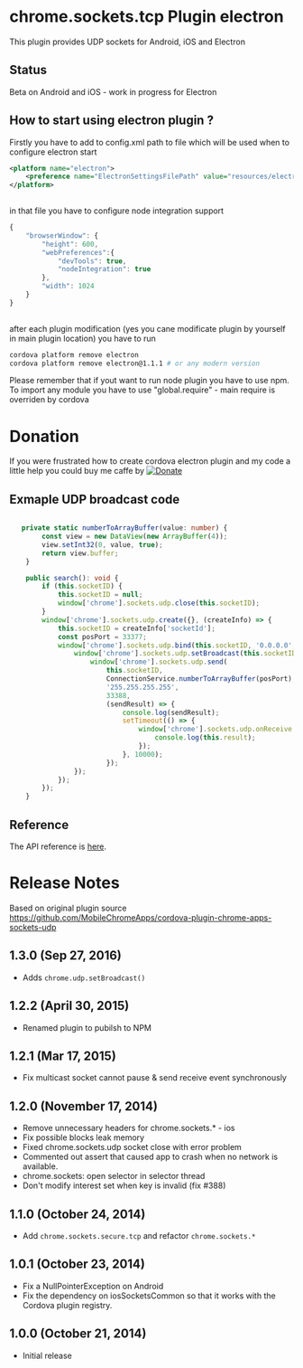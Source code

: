 # chrome.sockets.tcp Plugin electron

This plugin provides UDP sockets for Android, iOS and Electron

## Status

Beta on Android and iOS - work in progress for Electron


## How to start using electron plugin ? 

Firstly you have to add to config.xml path to file which will be used when to configure electron start

```xml
<platform name="electron">
    <preference name="ElectronSettingsFilePath" value="resources/electron/settings.json" />
</platform>
	
```

in that file you have to configure node integration support 

```javascript
{
    "browserWindow": {
        "height": 600,
        "webPreferences":{
            "devTools": true,
            "nodeIntegration": true
        },
        "width": 1024
    }
}
	
```

after each plugin modification (yes you cane modificate plugin  by yourself in main plugin location) 
you have to run 

```bash
cordova platform remove electron 
cordova platform remove electron@1.1.1 # or any modern version 
```

Please remember that if yout want to run node plugin you have to use npm. 
To import any module you have to use "global.require" - main require is overriden by cordova


# Donation
If you were frustrated how to create cordova electron plugin and my code a little help you could buy me caffe by 
[![Donate](https://img.shields.io/badge/Donate-PayPal-green.svg)](https://www.paypal.com/cgi-bin/webscr?cmd=_donations&business=P829CRENNQRGC&item_name=New+developer+opportunities&currency_code=USD&source=url)

## Exmaple UDP  broadcast code

```typescript

   private static numberToArrayBuffer(value: number) {
        const view = new DataView(new ArrayBuffer(4));
        view.setInt32(0, value, true);
        return view.buffer;
    }

    public search(): void {
        if (this.socketID) {
            this.socketID = null;
            window['chrome'].sockets.udp.close(this.socketID);
        }
        window['chrome'].sockets.udp.create({}, (createInfo) => {
            this.socketID = createInfo['socketId'];
            const posPort = 33377;
            window['chrome'].sockets.udp.bind(this.socketID, '0.0.0.0', posPort, (bindResult) => {
                window['chrome'].sockets.udp.setBroadcast(this.socketID, true, (broadcastResult) => {
                    window['chrome'].sockets.udp.send(
                        this.socketID,
                        ConnectionService.numberToArrayBuffer(posPort),
                        '255.255.255.255',
                        33388,
                        (sendResult) => {
                            console.log(sendResult);
                            setTimeout(() => {
                                window['chrome'].sockets.udp.onReceive.addListener((result) => {
                                    console.log(this.result);
                                });
                            }, 10000);
                        });
                });
            });
        });
    }

```

## Reference

The API reference is [here](https://developer.chrome.com/apps/sockets_udp).

# Release Notes

Based on original plugin source https://github.com/MobileChromeApps/cordova-plugin-chrome-apps-sockets-udp

## 1.3.0 (Sep 27, 2016)
- Adds `chrome.udp.setBroadcast()`

## 1.2.2 (April 30, 2015)
- Renamed plugin to pubilsh to NPM

## 1.2.1 (Mar 17, 2015)
* Fix multicast socket cannot pause & send receive event synchronously

## 1.2.0 (November 17, 2014)
* Remove unnecessary headers for chrome.sockets.* - ios
* Fix possible blocks leak memory
* Fixed chrome.sockets.udp socket close with error problem
* Commented out assert that caused app to crash when no network is available.
* chrome.sockets: open selector in selector thread
* Don't modify interest set when key is invalid (fix #388)

## 1.1.0 (October 24, 2014)
* Add `chrome.sockets.secure.tcp` and refactor `chrome.sockets.*`

## 1.0.1 (October 23, 2014)
* Fix a NullPointerException on Android
* Fix the dependency on iosSocketsCommon so that it works with the Cordova plugin registry.

## 1.0.0 (October 21, 2014)
* Initial release
